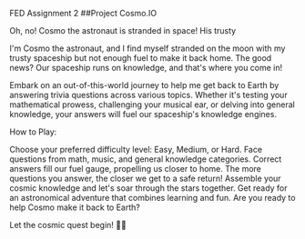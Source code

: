 FED Assignment 2
##Project Cosmo.IO

Oh, no! Cosmo the astronaut is stranded in space! His trusty

I'm Cosmo the astronaut, and I find myself stranded on the moon with my trusty spaceship but not enough fuel to make it back home. The good news? Our spaceship runs on knowledge, and that's where you come in!

Embark on an out-of-this-world journey to help me get back to Earth by answering trivia questions across various topics. Whether it's testing your mathematical prowess, challenging your musical ear, or delving into general knowledge, your answers will fuel our spaceship's knowledge engines.

How to Play:

Choose your preferred difficulty level: Easy, Medium, or Hard.
Face questions from math, music, and general knowledge categories.
Correct answers fill our fuel gauge, propelling us closer to home.
The more questions you answer, the closer we get to a safe return!
Assemble your cosmic knowledge and let's soar through the stars together. Get ready for an astronomical adventure that combines learning and fun. Are you ready to help Cosmo make it back to Earth?

Let the cosmic quest begin! 🌌✨


